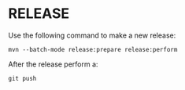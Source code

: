 RELEASE
=======

Use the following command to make a new release:

```
mvn --batch-mode release:prepare release:perform
```

After the release perform a:

```
git push
```
